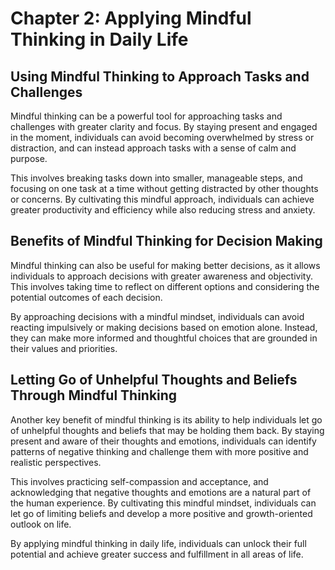 # Chapter 2: Applying Mindful Thinking in Daily Life

## Using Mindful Thinking to Approach Tasks and Challenges

Mindful thinking can be a powerful tool for approaching tasks and challenges with greater clarity and focus. By staying present and engaged in the moment, individuals can avoid becoming overwhelmed by stress or distraction, and can instead approach tasks with a sense of calm and purpose.

This involves breaking tasks down into smaller, manageable steps, and focusing on one task at a time without getting distracted by other thoughts or concerns. By cultivating this mindful approach, individuals can achieve greater productivity and efficiency while also reducing stress and anxiety.

## Benefits of Mindful Thinking for Decision Making

Mindful thinking can also be useful for making better decisions, as it allows individuals to approach decisions with greater awareness and objectivity. This involves taking time to reflect on different options and considering the potential outcomes of each decision.

By approaching decisions with a mindful mindset, individuals can avoid reacting impulsively or making decisions based on emotion alone. Instead, they can make more informed and thoughtful choices that are grounded in their values and priorities.

## Letting Go of Unhelpful Thoughts and Beliefs Through Mindful Thinking

Another key benefit of mindful thinking is its ability to help individuals let go of unhelpful thoughts and beliefs that may be holding them back. By staying present and aware of their thoughts and emotions, individuals can identify patterns of negative thinking and challenge them with more positive and realistic perspectives.

This involves practicing self-compassion and acceptance, and acknowledging that negative thoughts and emotions are a natural part of the human experience. By cultivating this mindful mindset, individuals can let go of limiting beliefs and develop a more positive and growth-oriented outlook on life.

By applying mindful thinking in daily life, individuals can unlock their full potential and achieve greater success and fulfillment in all areas of life.
